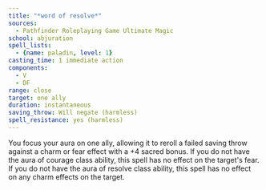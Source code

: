 ```yaml
---
title: "*word of resolve*"
sources:
  - Pathfinder Roleplaying Game Ultimate Magic
school: abjuration
spell_lists:
  - {name: paladin, level: 1}
casting_time: 1 immediate action
components:
  - V
  - DF
range: close
target: one ally
duration: instantaneous
saving_throw: Will negate (harmless)
spell_resistance: yes (harmless)
---
```


You focus your aura on one ally, allowing it to reroll a failed saving throw against a charm or fear effect with a +4 sacred bonus. If you do not have the aura of courage class ability, this spell has no effect on the target's fear. If you do not have the aura of resolve class ability, this spell has no effect on any charm effects on the target.

